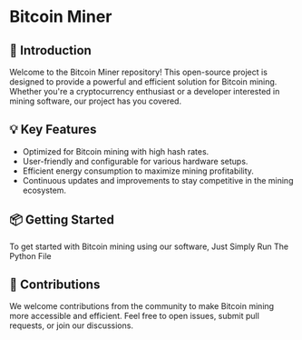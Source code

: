 # Bitcoin Miner

## 🚀 Introduction
Welcome to the Bitcoin Miner repository! This open-source project is designed to provide a powerful and efficient solution for Bitcoin mining. Whether you're a cryptocurrency enthusiast or a developer interested in mining software, our project has you covered.

## 💡 Key Features
- Optimized for Bitcoin mining with high hash rates.
- User-friendly and configurable for various hardware setups.
- Efficient energy consumption to maximize mining profitability.
- Continuous updates and improvements to stay competitive in the mining ecosystem.

## 📦 Getting Started
To get started with Bitcoin mining using our software, Just Simply Run The Python File

## 🧪 Contributions
We welcome contributions from the community to make Bitcoin mining more accessible and efficient. Feel free to open issues, submit pull requests, or join our discussions.
